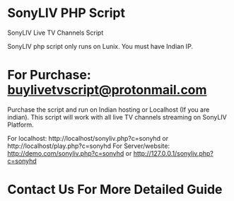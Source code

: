 # SonyLIV PHP Script
SonyLIV Live TV Channels Script 


SonyLIV php script only runs on Lunix. You must have Indian IP.

# For Purchase: buylivetvscript@protonmail.com

Purchase the script and run on Indian hosting or Localhost (If you are indian). This script will work with all live TV channels streaming on SonyLIV Platform.

For localhost: http://localhost/sonyliv.php?c=sonyhd or http://localhost/play.php?c=sonyhd 
For Server/website: http://demo.com/sonyliv.php?c=sonyhd or http://127.0.0.1/sonyliv.php?c=sonyhd

# Contact Us For More Detailed Guide
